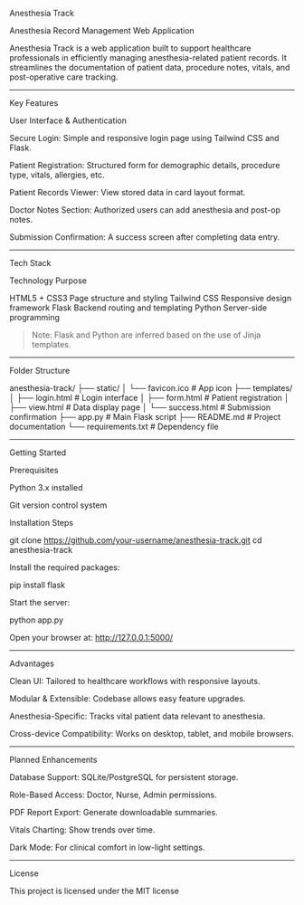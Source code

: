 Anesthesia Track

Anesthesia Record Management Web Application

Anesthesia Track is a web application built to support healthcare professionals in efficiently managing anesthesia-related patient records. It streamlines the documentation of patient data, procedure notes, vitals, and post-operative care tracking.


---

 Key Features

 User Interface & Authentication

Secure Login: Simple and responsive login page using Tailwind CSS and Flask.

Patient Registration: Structured form for demographic details, procedure type, vitals, allergies, etc.

Patient Records Viewer: View stored data in card layout format.

Doctor Notes Section: Authorized users can add anesthesia and post-op notes.

Submission Confirmation: A success screen after completing data entry.



---

 Tech Stack

Technology	Purpose

HTML5 + CSS3	Page structure and styling
Tailwind CSS	Responsive design framework
Flask	Backend routing and templating
Python	Server-side programming


> Note: Flask and Python are inferred based on the use of Jinja templates.




---

 Folder Structure

anesthesia-track/
├── static/
│   └── favicon.ico               # App icon
├── templates/
│   ├── login.html                # Login interface
│   ├── form.html                 # Patient registration
│   ├── view.html                 # Data display page
│   └── success.html              # Submission confirmation
├── app.py                        # Main Flask script
├── README.md                     # Project documentation
└── requirements.txt              # Dependency file


---

 Getting Started

 Prerequisites

Python 3.x installed

Git version control system


 Installation Steps

git clone https://github.com/your-username/anesthesia-track.git
cd anesthesia-track

Install the required packages:

pip install flask

Start the server:

python app.py

Open your browser at:
http://127.0.0.1:5000/


---

 Advantages

Clean UI: Tailored to healthcare workflows with responsive layouts.

Modular & Extensible: Codebase allows easy feature upgrades.

Anesthesia-Specific: Tracks vital patient data relevant to anesthesia.

Cross-device Compatibility: Works on desktop, tablet, and mobile browsers.



---

 Planned Enhancements

Database Support: SQLite/PostgreSQL for persistent storage.

Role-Based Access: Doctor, Nurse, Admin permissions.

PDF Report Export: Generate downloadable summaries.

Vitals Charting: Show trends over time.

Dark Mode: For clinical comfort in low-light settings.



---

 License

This project is licensed under the MIT license
